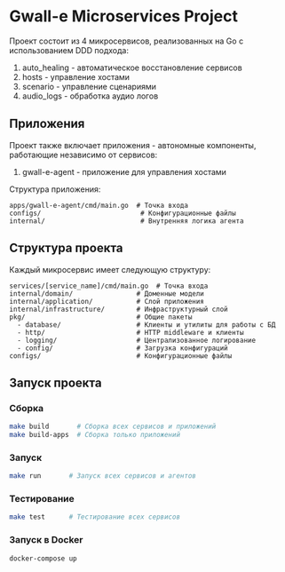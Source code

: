 # Gwall-e Microservices Project

Проект состоит из 4 микросервисов, реализованных на Go с использованием DDD подхода:

1. auto_healing - автоматическое восстановление сервисов
2. hosts - управление хостами
3. scenario - управление сценариями
4. audio_logs - обработка аудио логов

## Приложения

Проект также включает приложения - автономные компоненты, работающие независимо от сервисов:

1. gwall-e-agent - приложение для управления хостами

Структура приложения:

```
apps/gwall-e-agent/cmd/main.go  # Точка входа
configs/                         # Конфигурационные файлы
internal/                        # Внутренняя логика агента
```

## Структура проекта

Каждый микросервис имеет следующую структуру:

```
services/[service_name]/cmd/main.go  # Точка входа
internal/domain/                # Доменные модели
internal/application/           # Слой приложения
internal/infrastructure/        # Инфраструктурный слой
pkg/                            # Общие пакеты
  - database/                   # Клиенты и утилиты для работы с БД
  - http/                       # HTTP middleware и клиенты
  - logging/                    # Централизованное логирование
  - config/                     # Загрузка конфигураций
configs/                        # Конфигурационные файлы
```


## Запуск проекта

### Сборка
```bash
make build       # Сборка всех сервисов и приложений
make build-apps  # Сборка только приложений
```

### Запуск
```bash
make run       # Запуск всех сервисов и агентов
```

### Тестирование
```bash
make test      # Тестирование всех сервисов
```

### Запуск в Docker
```bash
docker-compose up